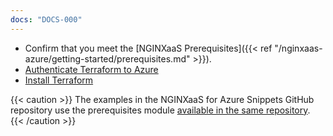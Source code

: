 ```yaml
---
docs: "DOCS-000"
---
```


- Confirm that you meet the [NGINXaaS Prerequisites]({{< ref "/nginxaas-azure/getting-started/prerequisites.md" >}}).
- [Authenticate Terraform to Azure](https://learn.microsoft.com/en-us/azure/developer/terraform/authenticate-to-azure)
- [Install Terraform](https://learn.hashicorp.com/tutorials/terraform/install)

{{< caution >}} The examples in the NGINXaaS for Azure Snippets GitHub repository use the prerequisites module [available in the same repository](https://github.com/nginxinc/nginxaas-for-azure-snippets/tree/main/terraform/prerequisites). {{< /caution >}}
